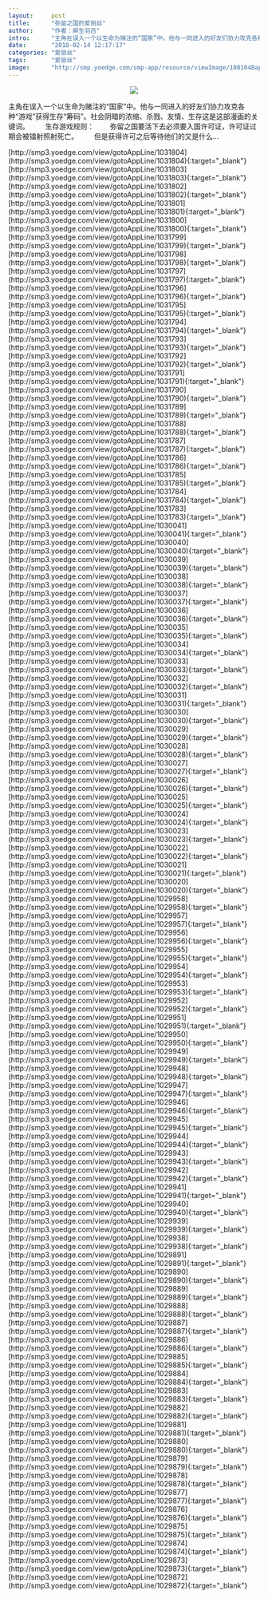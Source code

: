 ```yaml
---
layout:     post
title:      "弥留之国的爱丽丝"
author:     "作者：麻生羽吕"
intro:      "主角在误入一个以生命为赌注的“国家”中。他与一同进入的好友们协力攻克各种“游戏”获得生存“筹码”。社会阴暗的浓缩、杀戮、友情、生存这是这部漫画的关键词。 　　生存游戏规则： 　　弥留之国要活下去必须要入国许可证，许可证过期会被镭射照射死亡。 　　但是获得许可之后等待他们的又是什么..."
date:       "2018-02-14 12:17:17"
categories: "爱丽丝"
tags:       "爱丽丝"
image:      "http://smp.yoedge.com/smp-app/resource/viewImage/1001048appline.png"
---
```

<div style="text-align: center">
<p><img src="http://smp.yoedge.com/smp-app/resource/viewImage/1001048appline.png"/></p>
</div>
<p class="post-meta">
<span>主角在误入一个以生命为赌注的“国家”中。他与一同进入的好友们协力攻克各种“游戏”获得生存“筹码”。社会阴暗的浓缩、杀戮、友情、生存这是这部漫画的关键词。 　　生存游戏规则： 　　弥留之国要活下去必须要入国许可证，许可证过期会被镭射照射死亡。 　　但是获得许可之后等待他们的又是什么...</span>
</p>
[http://smp3.yoedge.com/view/gotoAppLine/1031804](http://smp3.yoedge.com/view/gotoAppLine/1031804){:target="_blank"}
[http://smp3.yoedge.com/view/gotoAppLine/1031803](http://smp3.yoedge.com/view/gotoAppLine/1031803){:target="_blank"}
[http://smp3.yoedge.com/view/gotoAppLine/1031802](http://smp3.yoedge.com/view/gotoAppLine/1031802){:target="_blank"}
[http://smp3.yoedge.com/view/gotoAppLine/1031801](http://smp3.yoedge.com/view/gotoAppLine/1031801){:target="_blank"}
[http://smp3.yoedge.com/view/gotoAppLine/1031800](http://smp3.yoedge.com/view/gotoAppLine/1031800){:target="_blank"}
[http://smp3.yoedge.com/view/gotoAppLine/1031799](http://smp3.yoedge.com/view/gotoAppLine/1031799){:target="_blank"}
[http://smp3.yoedge.com/view/gotoAppLine/1031798](http://smp3.yoedge.com/view/gotoAppLine/1031798){:target="_blank"}
[http://smp3.yoedge.com/view/gotoAppLine/1031797](http://smp3.yoedge.com/view/gotoAppLine/1031797){:target="_blank"}
[http://smp3.yoedge.com/view/gotoAppLine/1031796](http://smp3.yoedge.com/view/gotoAppLine/1031796){:target="_blank"}
[http://smp3.yoedge.com/view/gotoAppLine/1031795](http://smp3.yoedge.com/view/gotoAppLine/1031795){:target="_blank"}
[http://smp3.yoedge.com/view/gotoAppLine/1031794](http://smp3.yoedge.com/view/gotoAppLine/1031794){:target="_blank"}
[http://smp3.yoedge.com/view/gotoAppLine/1031793](http://smp3.yoedge.com/view/gotoAppLine/1031793){:target="_blank"}
[http://smp3.yoedge.com/view/gotoAppLine/1031792](http://smp3.yoedge.com/view/gotoAppLine/1031792){:target="_blank"}
[http://smp3.yoedge.com/view/gotoAppLine/1031791](http://smp3.yoedge.com/view/gotoAppLine/1031791){:target="_blank"}
[http://smp3.yoedge.com/view/gotoAppLine/1031790](http://smp3.yoedge.com/view/gotoAppLine/1031790){:target="_blank"}
[http://smp3.yoedge.com/view/gotoAppLine/1031789](http://smp3.yoedge.com/view/gotoAppLine/1031789){:target="_blank"}
[http://smp3.yoedge.com/view/gotoAppLine/1031788](http://smp3.yoedge.com/view/gotoAppLine/1031788){:target="_blank"}
[http://smp3.yoedge.com/view/gotoAppLine/1031787](http://smp3.yoedge.com/view/gotoAppLine/1031787){:target="_blank"}
[http://smp3.yoedge.com/view/gotoAppLine/1031786](http://smp3.yoedge.com/view/gotoAppLine/1031786){:target="_blank"}
[http://smp3.yoedge.com/view/gotoAppLine/1031785](http://smp3.yoedge.com/view/gotoAppLine/1031785){:target="_blank"}
[http://smp3.yoedge.com/view/gotoAppLine/1031784](http://smp3.yoedge.com/view/gotoAppLine/1031784){:target="_blank"}
[http://smp3.yoedge.com/view/gotoAppLine/1031783](http://smp3.yoedge.com/view/gotoAppLine/1031783){:target="_blank"}
[http://smp3.yoedge.com/view/gotoAppLine/1030041](http://smp3.yoedge.com/view/gotoAppLine/1030041){:target="_blank"}
[http://smp3.yoedge.com/view/gotoAppLine/1030040](http://smp3.yoedge.com/view/gotoAppLine/1030040){:target="_blank"}
[http://smp3.yoedge.com/view/gotoAppLine/1030039](http://smp3.yoedge.com/view/gotoAppLine/1030039){:target="_blank"}
[http://smp3.yoedge.com/view/gotoAppLine/1030038](http://smp3.yoedge.com/view/gotoAppLine/1030038){:target="_blank"}
[http://smp3.yoedge.com/view/gotoAppLine/1030037](http://smp3.yoedge.com/view/gotoAppLine/1030037){:target="_blank"}
[http://smp3.yoedge.com/view/gotoAppLine/1030036](http://smp3.yoedge.com/view/gotoAppLine/1030036){:target="_blank"}
[http://smp3.yoedge.com/view/gotoAppLine/1030035](http://smp3.yoedge.com/view/gotoAppLine/1030035){:target="_blank"}
[http://smp3.yoedge.com/view/gotoAppLine/1030034](http://smp3.yoedge.com/view/gotoAppLine/1030034){:target="_blank"}
[http://smp3.yoedge.com/view/gotoAppLine/1030033](http://smp3.yoedge.com/view/gotoAppLine/1030033){:target="_blank"}
[http://smp3.yoedge.com/view/gotoAppLine/1030032](http://smp3.yoedge.com/view/gotoAppLine/1030032){:target="_blank"}
[http://smp3.yoedge.com/view/gotoAppLine/1030031](http://smp3.yoedge.com/view/gotoAppLine/1030031){:target="_blank"}
[http://smp3.yoedge.com/view/gotoAppLine/1030030](http://smp3.yoedge.com/view/gotoAppLine/1030030){:target="_blank"}
[http://smp3.yoedge.com/view/gotoAppLine/1030029](http://smp3.yoedge.com/view/gotoAppLine/1030029){:target="_blank"}
[http://smp3.yoedge.com/view/gotoAppLine/1030028](http://smp3.yoedge.com/view/gotoAppLine/1030028){:target="_blank"}
[http://smp3.yoedge.com/view/gotoAppLine/1030027](http://smp3.yoedge.com/view/gotoAppLine/1030027){:target="_blank"}
[http://smp3.yoedge.com/view/gotoAppLine/1030026](http://smp3.yoedge.com/view/gotoAppLine/1030026){:target="_blank"}
[http://smp3.yoedge.com/view/gotoAppLine/1030025](http://smp3.yoedge.com/view/gotoAppLine/1030025){:target="_blank"}
[http://smp3.yoedge.com/view/gotoAppLine/1030024](http://smp3.yoedge.com/view/gotoAppLine/1030024){:target="_blank"}
[http://smp3.yoedge.com/view/gotoAppLine/1030023](http://smp3.yoedge.com/view/gotoAppLine/1030023){:target="_blank"}
[http://smp3.yoedge.com/view/gotoAppLine/1030022](http://smp3.yoedge.com/view/gotoAppLine/1030022){:target="_blank"}
[http://smp3.yoedge.com/view/gotoAppLine/1030021](http://smp3.yoedge.com/view/gotoAppLine/1030021){:target="_blank"}
[http://smp3.yoedge.com/view/gotoAppLine/1030020](http://smp3.yoedge.com/view/gotoAppLine/1030020){:target="_blank"}
[http://smp3.yoedge.com/view/gotoAppLine/1029958](http://smp3.yoedge.com/view/gotoAppLine/1029958){:target="_blank"}
[http://smp3.yoedge.com/view/gotoAppLine/1029957](http://smp3.yoedge.com/view/gotoAppLine/1029957){:target="_blank"}
[http://smp3.yoedge.com/view/gotoAppLine/1029956](http://smp3.yoedge.com/view/gotoAppLine/1029956){:target="_blank"}
[http://smp3.yoedge.com/view/gotoAppLine/1029955](http://smp3.yoedge.com/view/gotoAppLine/1029955){:target="_blank"}
[http://smp3.yoedge.com/view/gotoAppLine/1029954](http://smp3.yoedge.com/view/gotoAppLine/1029954){:target="_blank"}
[http://smp3.yoedge.com/view/gotoAppLine/1029953](http://smp3.yoedge.com/view/gotoAppLine/1029953){:target="_blank"}
[http://smp3.yoedge.com/view/gotoAppLine/1029952](http://smp3.yoedge.com/view/gotoAppLine/1029952){:target="_blank"}
[http://smp3.yoedge.com/view/gotoAppLine/1029951](http://smp3.yoedge.com/view/gotoAppLine/1029951){:target="_blank"}
[http://smp3.yoedge.com/view/gotoAppLine/1029950](http://smp3.yoedge.com/view/gotoAppLine/1029950){:target="_blank"}
[http://smp3.yoedge.com/view/gotoAppLine/1029949](http://smp3.yoedge.com/view/gotoAppLine/1029949){:target="_blank"}
[http://smp3.yoedge.com/view/gotoAppLine/1029948](http://smp3.yoedge.com/view/gotoAppLine/1029948){:target="_blank"}
[http://smp3.yoedge.com/view/gotoAppLine/1029947](http://smp3.yoedge.com/view/gotoAppLine/1029947){:target="_blank"}
[http://smp3.yoedge.com/view/gotoAppLine/1029946](http://smp3.yoedge.com/view/gotoAppLine/1029946){:target="_blank"}
[http://smp3.yoedge.com/view/gotoAppLine/1029945](http://smp3.yoedge.com/view/gotoAppLine/1029945){:target="_blank"}
[http://smp3.yoedge.com/view/gotoAppLine/1029944](http://smp3.yoedge.com/view/gotoAppLine/1029944){:target="_blank"}
[http://smp3.yoedge.com/view/gotoAppLine/1029943](http://smp3.yoedge.com/view/gotoAppLine/1029943){:target="_blank"}
[http://smp3.yoedge.com/view/gotoAppLine/1029942](http://smp3.yoedge.com/view/gotoAppLine/1029942){:target="_blank"}
[http://smp3.yoedge.com/view/gotoAppLine/1029941](http://smp3.yoedge.com/view/gotoAppLine/1029941){:target="_blank"}
[http://smp3.yoedge.com/view/gotoAppLine/1029940](http://smp3.yoedge.com/view/gotoAppLine/1029940){:target="_blank"}
[http://smp3.yoedge.com/view/gotoAppLine/1029939](http://smp3.yoedge.com/view/gotoAppLine/1029939){:target="_blank"}
[http://smp3.yoedge.com/view/gotoAppLine/1029938](http://smp3.yoedge.com/view/gotoAppLine/1029938){:target="_blank"}
[http://smp3.yoedge.com/view/gotoAppLine/1029891](http://smp3.yoedge.com/view/gotoAppLine/1029891){:target="_blank"}
[http://smp3.yoedge.com/view/gotoAppLine/1029890](http://smp3.yoedge.com/view/gotoAppLine/1029890){:target="_blank"}
[http://smp3.yoedge.com/view/gotoAppLine/1029889](http://smp3.yoedge.com/view/gotoAppLine/1029889){:target="_blank"}
[http://smp3.yoedge.com/view/gotoAppLine/1029888](http://smp3.yoedge.com/view/gotoAppLine/1029888){:target="_blank"}
[http://smp3.yoedge.com/view/gotoAppLine/1029887](http://smp3.yoedge.com/view/gotoAppLine/1029887){:target="_blank"}
[http://smp3.yoedge.com/view/gotoAppLine/1029886](http://smp3.yoedge.com/view/gotoAppLine/1029886){:target="_blank"}
[http://smp3.yoedge.com/view/gotoAppLine/1029885](http://smp3.yoedge.com/view/gotoAppLine/1029885){:target="_blank"}
[http://smp3.yoedge.com/view/gotoAppLine/1029884](http://smp3.yoedge.com/view/gotoAppLine/1029884){:target="_blank"}
[http://smp3.yoedge.com/view/gotoAppLine/1029883](http://smp3.yoedge.com/view/gotoAppLine/1029883){:target="_blank"}
[http://smp3.yoedge.com/view/gotoAppLine/1029882](http://smp3.yoedge.com/view/gotoAppLine/1029882){:target="_blank"}
[http://smp3.yoedge.com/view/gotoAppLine/1029881](http://smp3.yoedge.com/view/gotoAppLine/1029881){:target="_blank"}
[http://smp3.yoedge.com/view/gotoAppLine/1029880](http://smp3.yoedge.com/view/gotoAppLine/1029880){:target="_blank"}
[http://smp3.yoedge.com/view/gotoAppLine/1029879](http://smp3.yoedge.com/view/gotoAppLine/1029879){:target="_blank"}
[http://smp3.yoedge.com/view/gotoAppLine/1029878](http://smp3.yoedge.com/view/gotoAppLine/1029878){:target="_blank"}
[http://smp3.yoedge.com/view/gotoAppLine/1029877](http://smp3.yoedge.com/view/gotoAppLine/1029877){:target="_blank"}
[http://smp3.yoedge.com/view/gotoAppLine/1029876](http://smp3.yoedge.com/view/gotoAppLine/1029876){:target="_blank"}
[http://smp3.yoedge.com/view/gotoAppLine/1029875](http://smp3.yoedge.com/view/gotoAppLine/1029875){:target="_blank"}
[http://smp3.yoedge.com/view/gotoAppLine/1029874](http://smp3.yoedge.com/view/gotoAppLine/1029874){:target="_blank"}
[http://smp3.yoedge.com/view/gotoAppLine/1029873](http://smp3.yoedge.com/view/gotoAppLine/1029873){:target="_blank"}
[http://smp3.yoedge.com/view/gotoAppLine/1029872](http://smp3.yoedge.com/view/gotoAppLine/1029872){:target="_blank"}


